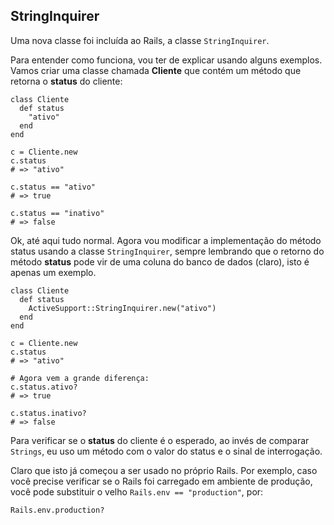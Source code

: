 ## StringInquirer

Uma nova classe foi incluída ao Rails, a classe `StringInquirer`.

Para entender como funciona, vou ter de explicar usando alguns exemplos. Vamos criar uma classe chamada **Cliente** que contém um método que retorna o **status** do cliente:

	class Cliente
	  def status
	    "ativo"
	  end
	end

	c = Cliente.new
	c.status
	# => "ativo"

	c.status == "ativo"
	# => true

	c.status == "inativo"
	# => false

Ok, até aqui tudo normal. Agora vou modificar a implementação do método status usando a classe `StringInquirer`, sempre lembrando que o retorno do método **status** pode vir de uma coluna do banco de dados (claro), isto é apenas um exemplo.

	class Cliente
	  def status
	    ActiveSupport::StringInquirer.new("ativo")
	  end
	end

	c = Cliente.new
	c.status
	# => "ativo"

	# Agora vem a grande diferença:
	c.status.ativo?
	# => true

	c.status.inativo?
	# => false

Para verificar se o **status** do cliente é o esperado, ao invés de comparar `Strings`, eu uso um método com o valor do status e o sinal de interrogação.

Claro que isto já começou a ser usado no próprio Rails. Por exemplo, caso você precise verificar se o Rails foi carregado em ambiente de produção, você pode substituir o velho `Rails.env == "production"`, por:

	Rails.env.production?
